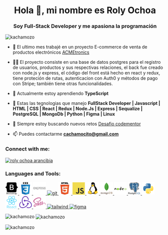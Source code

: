 <h1 align="center">Hola 👋, mi nombre es Roly Ochoa</h1>
<h3 align="center">Soy Full-Stack Developer y me apasiona la programación</h3>

<p align="left"> <img src="https://komarev.com/ghpvc/?username=kachamozo&label=Profile%20views&color=0e75b6&style=flat" alt="kachamozo" /> </p>

- 🔭 El ultimo mes trabajé en un proyecto E-commerce de venta de productos electrónicos [ACMEtronics](https://acmetronics.netlify.app/)
- 👨‍💻 El proyecto consiste en una base de datos postgres para el registro de usuarios, productos y sus respectivas relaciones, el back fue creado con node.js y express, el código del front está hecho en react y redux, tiene proteción de rutas, autenticacion con Auth0 y métodos de pago con Stripe; también tiene otras funcionalidades.

- 🌱 Actualmente estoy aprendiendo **TypeScript**

- 👯 Estas las tegnologias que manejo **FullStack Developer | Javascript | HTML | CSS | React | Redux | Node.Js | Express | Sequalize | PostgreSQL | MongoDb | Python | Figma | Linux**

- 🤝 Siempre estoy buscando nuevos retos [Desafio codementor](https://e-commerce-tailwind-react.netlify.app)

- 📫 Puedes contactarme **cachamocito@gmail.com**

<h3 align="left">Connect with me:</h3>
<p align="left">
<a href="https://linkedin.com/in/roly ochoa arancibia" target="blank"><img align="center" src="https://raw.githubusercontent.com/rahuldkjain/github-profile-readme-generator/master/src/images/icons/Social/linked-in-alt.svg" alt="roly ochoa arancibia" height="30" width="40" /></a>
</p>

<h3 align="left">Languages and Tools:</h3>
<p align="left"> <a href="https://getbootstrap.com" target="_blank" rel="noreferrer"> <img src="https://raw.githubusercontent.com/devicons/devicon/master/icons/bootstrap/bootstrap-plain-wordmark.svg" alt="bootstrap" width="40" height="40"/> </a> <a href="https://www.w3schools.com/css/" target="_blank" rel="noreferrer"> <img src="https://raw.githubusercontent.com/devicons/devicon/master/icons/css3/css3-original-wordmark.svg" alt="css3" width="40" height="40"/> </a> <a href="https://expressjs.com" target="_blank" rel="noreferrer"> <img src="https://raw.githubusercontent.com/devicons/devicon/master/icons/express/express-original-wordmark.svg" alt="express" width="40" height="40"/> </a> <a href="https://git-scm.com/" target="_blank" rel="noreferrer"> <img src="https://www.vectorlogo.zone/logos/git-scm/git-scm-icon.svg" alt="git" width="40" height="40"/> </a> <a href="https://www.w3.org/html/" target="_blank" rel="noreferrer"> <img src="https://raw.githubusercontent.com/devicons/devicon/master/icons/html5/html5-original-wordmark.svg" alt="html5" width="40" height="40"/> </a> <a href="https://developer.mozilla.org/en-US/docs/Web/JavaScript" target="_blank" rel="noreferrer"> <img src="https://raw.githubusercontent.com/devicons/devicon/master/icons/javascript/javascript-original.svg" alt="javascript" width="40" height="40"/> </a> <a href="https://www.linux.org/" target="_blank" rel="noreferrer"> <img src="https://raw.githubusercontent.com/devicons/devicon/master/icons/linux/linux-original.svg" alt="linux" width="40" height="40"/> </a> <a href="https://www.mongodb.com/" target="_blank" rel="noreferrer"> <img src="https://raw.githubusercontent.com/devicons/devicon/master/icons/mongodb/mongodb-original-wordmark.svg" alt="mongodb" width="40" height="40"/> </a> <a href="https://nodejs.org" target="_blank" rel="noreferrer"> <img src="https://raw.githubusercontent.com/devicons/devicon/master/icons/nodejs/nodejs-original-wordmark.svg" alt="nodejs" width="40" height="40"/> </a> <a href="https://www.postgresql.org" target="_blank" rel="noreferrer"> <img src="https://raw.githubusercontent.com/devicons/devicon/master/icons/postgresql/postgresql-original-wordmark.svg" alt="postgresql" width="40" height="40"/> </a> <a href="https://www.python.org" target="_blank" rel="noreferrer"> <img src="https://raw.githubusercontent.com/devicons/devicon/master/icons/python/python-original.svg" alt="python" width="40" height="40"/> </a> <a href="https://reactjs.org/" target="_blank" rel="noreferrer"> <img src="https://raw.githubusercontent.com/devicons/devicon/master/icons/react/react-original-wordmark.svg" alt="react" width="40" height="40"/> </a> <a href="https://redux.js.org" target="_blank" rel="noreferrer"> <img src="https://raw.githubusercontent.com/devicons/devicon/master/icons/redux/redux-original.svg" alt="redux" width="40" height="40"/> </a> <a href="https://sass-lang.com" target="_blank" rel="noreferrer"> <img src="https://raw.githubusercontent.com/devicons/devicon/master/icons/sass/sass-original.svg" alt="sass" width="40" height="40"/> </a> <a href="https://tailwindcss.com/" target="_blank" rel="noreferrer"> <img src="https://www.vectorlogo.zone/logos/tailwindcss/tailwindcss-icon.svg" alt="tailwind" width="40" height="40"/> </a> <a href="https://www.figma.com/" target="_blank" rel="noreferrer"> <img src="https://www.vectorlogo.zone/logos/figma/figma-icon.svg" alt="figma" width="40" height="40"/> </a> </p>

<p><img align="left" src="https://github-readme-stats.vercel.app/api/top-langs?username=kachamozo&show_icons=true&locale=en&layout=compact" alt="kachamozo" /></p>

<p>&nbsp;<img align="center" src="https://github-readme-stats.vercel.app/api?username=kachamozo&show_icons=true&locale=en" alt="kachamozo" /></p>

<p><img align="center" src="https://github-readme-streak-stats.herokuapp.com/?user=kachamozo&" alt="kachamozo" /></p>

